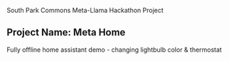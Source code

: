 South Park Commons Meta-Llama Hackathon Project

Project Name: Meta Home
- 

Fully offline home assistant demo - changing lightbulb color & thermostat

